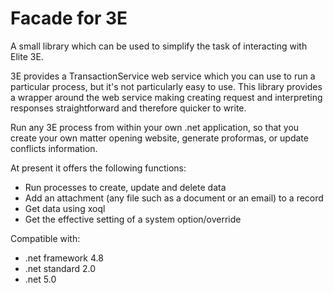 Facade for 3E
=============

A small library which can be used to simplify the task of interacting with Elite 3E.

3E provides a TransactionService web service which you can use to run a particular process, but it's not particularly easy to use. This library provides a wrapper around the web service making creating request and interpreting responses straightforward and therefore quicker to write.

Run any 3E process from within your own .net application, so that you create your own matter opening website, generate proformas, or update conflicts information.

At present it offers the following functions:
* Run processes to create, update and delete data 
* Add an attachment (any file such as a document or an email) to a record
* Get data using xoql
* Get the effective setting of a system option/override

Compatible with:
* .net framework 4.8
* .net standard 2.0
* .net 5.0
